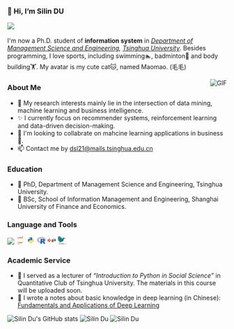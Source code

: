 ### 👋 Hi, I’m Silin DU </font>
![](https://visitor-badge.glitch.me/badge?page_id=Doslim.Doslim)

I'm now a Ph.D. student of **information system** in *[Department of Management Science and Engineering](https://www.sem.tsinghua.edu.cn/mse/), [Tsinghua University](https://www.tsinghua.edu.cn/)*. Besides programming, I love sports, including swimming🏊, badminton🏸️ and body building🏋️. My avatar is my cute cat🐱, named Maomao. (毛毛)

 <img align="right" alt="GIF" src="https://media0.giphy.com/media/qgQUggAC3Pfv687qPC/giphy.gif?cid=ecf05e47pcnf60xwxirs8y1bhtcqkqilodjw2coxx1y5i1n2&rid=giphy.gif&ct=g" />
 
### About Me
- 👀 My research interests mainly lie in the intersection of data mining, machine learning and business intelligence.
- ✨ I currently focus on recommender systems, reinforcement learning and data-driven decision-making.
- 🙌 I'm looking to collabrate on mahcine learning applications in business🤝.
- 📫 Contact me by dsl21@mails.tsinghua.edu.cn

### Education
- 🏫 PhD, Department of Management Science and Engineering, Tsinghua University.
- 🏫 BSc, School of Information Management and Engineering, Shanghai University of Finance and Economics.

### Language and Tools

<code><img height="20" src="https://pytorch.org/assets/images/logo-icon.svg"></code>
<code><img height="20" src="https://raw.githubusercontent.com/github/explore/80688e429a7d4ef2fca1e82350fe8e3517d3494d/topics/jupyter-notebook/jupyter-notebook.png"></code>
<code><img height="20" src="https://raw.githubusercontent.com/github/explore/80688e429a7d4ef2fca1e82350fe8e3517d3494d/topics/python/python.png"></code>
<code><img height="20" src="https://raw.githubusercontent.com/github/explore/80688e429a7d4ef2fca1e82350fe8e3517d3494d/topics/r/r.png"></code>
<code><img height="20" src="https://raw.githubusercontent.com/github/explore/80688e429a7d4ef2fca1e82350fe8e3517d3494d/topics/git/git.png"></code>
<code><img height="20" src="https://raw.githubusercontent.com/github/explore/80688e429a7d4ef2fca1e82350fe8e3517d3494d/topics/latex/latex.png"></code>


### Academic Service
- 📖 I served as a lecturer of *“Introduction to Python in Social Science”* in Quantitative Club of Tsinghua University. The materials in this course will be uploaded soon.
- 📖 I wrote a notes about basic knowledge in deep learning (in Chinese): [Fundamentals and Applications of Deep Learning](https://github.com/doslim/Fundamentals-and-Applications-of-Deep-Learning)

![Silin Du's GitHub stats](https://github-readme-stats.vercel.app/api?username=doslim&theme=monokai&show_icons=true&count_private=true&include_all_commits=true) ![Silin Du](https://github-readme-stats.vercel.app/api/top-langs/?username=doslim&hide=html&layout=compact&theme=monokai)
![Silin Du](https://github-profile-summary-cards.vercel.app/api/cards/profile-details?username=doslim&theme=monokai&count_private=true&include_all_commits=true)

<!---
doslim/doslim is a ✨ special ✨ repository because its `README.md` (this file) appears on your GitHub profile.
You can click the Preview link to take a look at your changes.
--->
